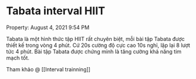 ---
---

# Tabata interval HIIT

Property: August 4, 2021 9:54 PM

Tabata là một hình thức tập HIIT rất chuyên biệt, mỗi bài tập Tabata được thiết kế trong vòng 4 phút. Cứ 20s cường độ cực cao 10s nghỉ, lặp lại 8 lượt tức 4 phút. Bài tập Tabata được chứng minh là tăng cường khả năng tim mạch tốt.

Tham khảo @ [[Interval trainning]]
